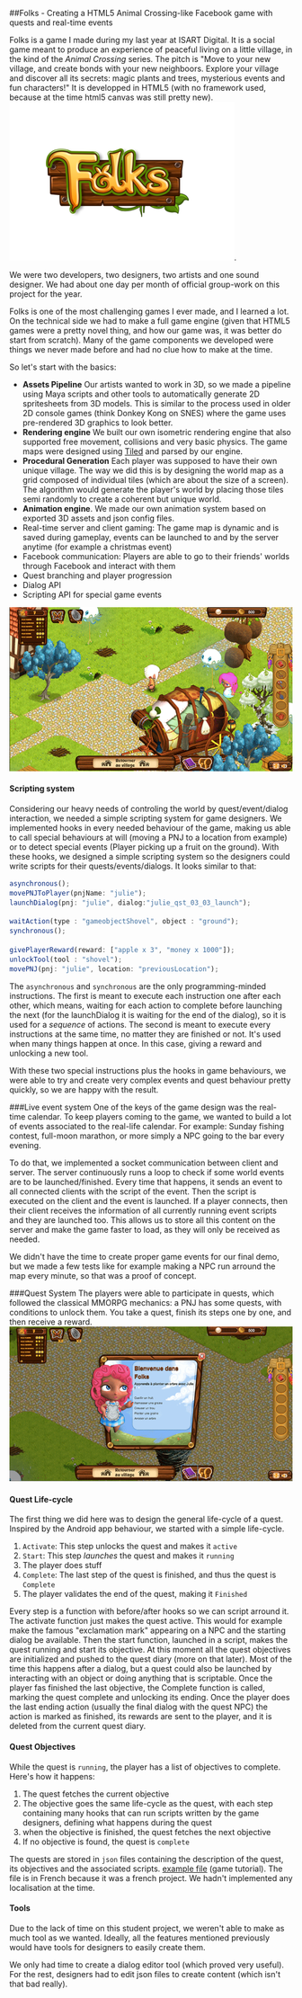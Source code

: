 ##Folks - Creating a HTML5 Animal Crossing-like Facebook game with quests and real-time events

Folks is a game I made during my last year at ISART Digital. 
It is a social game meant to produce an experience of peaceful living on a little village, in the kind of the *Animal Crossing* series.
The pitch is "Move to your new village, and create bonds with your new neighboors. Explore your village and discover all its secrets: magic plants and trees, mysterious events and fun characters!"
It is developped in HTML5 (with no framework used, because at the time html5 canvas was still pretty new).
![Logo Folks](assets/img/2013/Nov/logo.png).

We were two developers, two designers, two artists and one sound designer. We had about one day per month of official group-work on this project for the year.

Folks is one of the most challenging games I ever made, and I learned a lot. On the technical side we had to make a full game engine (given that HTML5 games were a pretty novel thing, and how our game was, it was better do start from scratch). 
Many of the game components we developed were things we never made before and had no clue how to make at the time.

So let's start with the basics:

* **Assets Pipeline** Our artists wanted to work in 3D, so we made a pipeline using Maya scripts and other tools to automatically generate 2D spritesheets from 3D models. This is similar to the process used in older 2D console games (think Donkey Kong on SNES) where the game uses pre-rendered 3D graphics to look better.
* **Rendering engine** We built our own isometric rendering engine that also supported free movement, collisions and very basic physics. The game maps were designed using [Tiled](http://www.mapeditor.org/) and parsed by our engine.
* **Procedural Generation** Each player was supposed to have their own unique village. The way we did this is by designing the world map as a grid composed of individual tiles (which are about the size of a screen). The algorithm would generate the player's world by placing those tiles semi randomly to create a coherent but unique world.
* **Animation engine**. We made our own animation system based on exported 3D assets and json config files.
* Real-time server and client gaming: The game map is dynamic and is saved during gameplay, events can be launched to and by the server anytime (for example a christmas event)
* Facebook communication: Players are able to go to their friends' worlds through Facebook and interact with them
* Quest branching and player progression
* Dialog API
* Scripting API for special game events

![Folks Screenshot](assets/img/2013/Nov/folksscreen.png)
#### Scripting system
Considering our heavy needs of controling the world by quest/event/dialog interaction, we needed a simple scripting system for game designers. We implemented hooks in every needed behaviour of the game, making us able to call special behaviours at will (moving a PNJ to a location from example) or to detect special events (Player picking up a fruit on the ground).
With these hooks, we designed a simple scripting system so the designers could write scripts for their quests/events/dialogs. It looks similar to that:

```js
asynchronous();
movePNJToPlayer(pnjName: "julie");
launchDialog(pnj: "julie", dialog:"julie_qst_03_03_launch");

waitAction(type : "gameobjectShovel", object : "ground");
synchronous();

givePlayerReward(reward: ["apple x 3", "money x 1000"]);
unlockTool(tool : "shovel");
movePNJ(pnj: "julie", location: "previousLocation");
```


The `asynchronous` and `synchronous` are the only programming-minded instructions.
The first is meant to execute each instruction one after each other, which means, waiting for each action to complete before launching the next (for the launchDialog it is waiting for the end of the dialog), so it is used for a *sequence* of actions.
The second is meant to execute every instructions at the same time, no matter they are finished or not. It's used when many things happen at once. In this case, giving a reward and unlocking a new tool.

With these two special instructions plus the hooks in game behaviours, we were able to try and create very complex events and quest behaviour pretty quickly, so we are happy with the result.

###Live event system
One of the keys of the game design was the real-time calendar. To keep players coming to the game, we wanted to build a lot of events associated to the real-life calendar. For example: Sunday fishing contest, full-moon marathon, or more simply a NPC going to the bar every evening.

To do that, we implemented a socket communication between client and server. The server continuously runs a loop to check if some world events are to be launched/finished. Every time that happens, it sends an event to all connected clients with the script of the event. Then the script is executed on the client and the event is launched. If a player connects, then their client receives the information of all currently running event scripts and they are launched too. This allows us to store all this content on the server and make the game faster to load, as they will only be received as needed.

We didn't have the time to create proper game events for our final demo, but we made a few tests like for example making a NPC run arround the map every minute, so that was a proof of concept.

###Quest System
The players were able to participate in quests, which followed the classical MMORPG mechanics: a PNJ has some quests, with conditions to unlock them. You take a quest, finish its steps one by one, and then receive a reward.
![Folks Quest diary screenshot](assets/img/2013/Nov/folksscreentruc.png)

#### Quest Life-cycle

The first thing we did here was to design the general life-cycle of a quest. Inspired by the Android app behaviour, we started with a simple life-cycle.

1) `Activate`: This step unlocks the quest and makes it `active`
2) `Start`: This step *launches* the quest and makes it `running`
3) The player does stuff
4) `Complete`: The last step of the quest is finished, and thus the quest is `Complete`
5) The player validates the end of the quest, making it `Finished`

Every step is a function with before/after hooks so we can script arround it.
The activate function just makes the quest active. This would for example make the famous "exclamation mark" appearing on a NPC and the starting dialog be available.
Then the start function, launched in a script, makes the quest running and start its objective.
At this moment all the quest objectives are initialized and pushed to the quest diary (more on that later). Most of the time this happens after a dialog, but a quest could also be launched by interacting with an object or doing anything that is scriptable.
Once the player fas finished the last objective, the Complete function is called, marking the quest complete and unlocking  its ending.
Once the player does the last ending action (usually the final dialog with the quest NPC) the action is marked as finished, its rewards are sent to the player, and it is deleted from the current quest diary.

#### Quest Objectives
While the quest is `running`, the player has a list of objectives to complete. Here's how it happens:

1) The quest fetches the current objective
2) The objective goes the same life-cycle as the quest, with each step containing many hooks that can run scripts written by the game designers, defining what happens during the quest
3) when the objective is finished, the quest fetches the next objective
4) If no objective is found, the quest is `complete`


The quests are stored in `json` files containing the description of the quest, its objectives and the associated scripts. [example file](https://pastebin.com/nzNpEkSx) (game tutorial). The file is in French because it was a french project. We hadn't implemented any localisation at the time.


#### Tools
Due to the lack of time on this student project, we weren't able to make as much tool as we wanted. Ideally, all the features mentioned previously would have tools for designers to easily create them.

We only had time to create a dialog editor tool (which proved very useful).  For the rest, designers had to edit json files to create content (which isn't that bad really).
